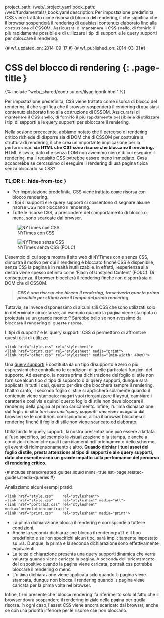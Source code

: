 project_path: /web/_project.yaml
book_path: /web/fundamentals/_book.yaml
description: Per impostazione predefinita, CSS viene trattato come risorsa di blocco del rendering, il che significa che il browser sospenderà il rendering di qualsiasi contenuto elaborato fino alla costruzione di CSSOM. Assicurarsi di mantenere il CSS snello, di fornirlo il più rapidamente possibile e di utilizzare i tipi di supporti e le query supporti per sbloccare il rendering.

{# wf_updated_on: 2014-09-17 #}
{# wf_published_on: 2014-03-31 #}

# CSS del blocco di rendering {: .page-title }

{% include "web/_shared/contributors/ilyagrigorik.html" %}


Per impostazione predefinita, CSS viene trattato come risorsa di blocco del rendering, il che significa che il browser sospenderà il rendering di qualsiasi contenuto elaborato fino alla costruzione di CSSOM. Assicurarsi di mantenere il CSS snello, di fornirlo il più rapidamente possibile e di utilizzare i tipi di supporti e le query supporti per sbloccare il rendering.



Nella sezione precedente, abbiamo notato che il percorso di rendering critico richiede di disporre sia di DOM che di CSSOM per costruire la struttura di rendering, il che crea un'importante implicazione per la performance: **sia HTML che CSS sono risorse che bloccano il rendering.** HTML è ovvio, dato che senza DOM non avremmo niente di cui eseguire il rendering, ma il requisito CSS potrebbe essere meno immediato. Cosa accadrebbe se cercassimo di eseguire il rendering di una pagina tipica senza bloccarlo su CSS?

### TL;DR {: .hide-from-toc }
- Per impostazione predefinita, CSS viene trattato come risorsa con blocco rendering.
- I tipi di supporti e le query supporti ci consentono di segnare alcune risorse CSS non bloccano il rendering.
- Tutte le risorse CSS, a prescindere del comportamento di blocco o meno, sono scaricate dal browser.


<figure class="attempt-left">
  <img class="center" src="images/nytimes-css-device.png" alt="NYTimes con CSS">
  <figcaption>NYTimes con CSS</figcaption>
</figure>
<figure class="attempt-right">
  <img src="images/nytimes-nocss-device.png" alt="NYTimes senza CSS">
  <figcaption>NYTimes senza CSS (FOUC)</figcaption>
</figure>
<div class="clearfix"></div>

L'esempio di cui sopra mostra il sito web di NYTimes con e senza CSS, dimostra il motivo per cui il rendering è bloccato finché CSS è disponibile, senza CSS la pagina è in realtà inutilizzabile. In effetti, l'esperienza alla destra viene spesso definita come 'Flash of Unstyled Content' (FOUC). Di conseguenza, il browser bloccherà il rendering finché non disporrà sia di DOM che di CSSOM.

> **_CSS è una risorsa che blocca il rendering, trascriverla quanto prima possibile per ottimizzare il tempo del primo rendering._**

Tuttavia, se invece disponessimo di alcuni stili CSS che sono utilizzati solo in determinate circostanze, ad esempio quando la pagina viene stampata o proiettata su un grande monitor? Sarebbe bello se non avessimo da bloccare il rendering di queste risorse.

I 'tipi di supporti' e le 'query supporti' CSS ci permettono di affrontare questi casi di utilizzo:


    <link href="style.css" rel="stylesheet">
    <link href="print.css" rel="stylesheet" media="print">
    <link href="other.css" rel="stylesheet" media="(min-width: 40em)">
    

Una [query supporti](/web/fundamentals/design-and-ui/responsive/#use-media-queries) è costituita da un tipo di supporto e zero o più espressioni che controllano le condizioni di quelle particolari funzioni del supporto. Ad esempio, la nostra prima dichiarazione del foglio di stile non fornisce alcun tipo di tipo di supporto o di query supporti, dunque sarà applicata in tutti i casi, questo per dire che bloccherà sempre il rendering. D'altro canto, il secondo foglio di stile si applicherà solamente quando il contenuto viene stampato: magari vuoi riorganizzare il layout, cambiare i caratteri e così via e quindi questo foglio di stile non deve bloccare il rendering della pagina al primo caricamento. Infine, l'ultima dichiarazione del foglio di sitle fornisce una 'query supporti' che viene eseguita dal browser: se le condizioni corrispondono, allora il browser bloccherà il rendering finché il foglio di stile non viene scaricato ed elaborato.

Utilizzando le query supporti, la nostra presentazione può essere adattata all'uso specifico, ad esempio la visualizzazione o la stampa, e anche a condizioni dinamiche quali i cambiamenti nell'orientamento dello schermo, gli eventi di ridimensionamento e altro. **Quando dichiari i tuoi asset del foglio di stile, presta attenzione al tipo di supporti e alle query supporti, dato che eserciteranno un grande impatto sulla performance del percorso di rendering critico.**

{# include shared/related_guides.liquid inline=true list=page.related-guides.media-queries #}

Analizziamo alcuni esempi pratici:


    <link href="style.css"    rel="stylesheet">
    <link href="style.css"    rel="stylesheet" media="all">
    <link href="portrait.css" rel="stylesheet" media="orientation:portrait">
    <link href="print.css"    rel="stylesheet" media="print">
    

* La prima dichiarazione blocca il rendering e corrisponde a tutte le condizioni.
* Anche la seconda dichiarazione blocca il rendering: `all` è il tipo predefinito e se non specifichi alcun tipo, sarà implicitamente impostato su `all`. Dunque, la prima e la seconda dichiarazione sono effettivamente equivalenti.
* La terza dichiarazione presenta una query supporti dinamica che verrà valutata quando viene caricata la pagina. A seconda dell'orientamento del dispositivo quando la pagina viene caricata, portrait.css potrebbe bloccare il rendering o meno.
* L'ultima dichiarazione viene applicata solo quando la pagina viene stampata, dunque non blocca il rendering quando la pagina viene caricata per la prima volta nel browser.

Infine, tieni presente che 'blocco rendering' fa riferimento solo al fatto che il browser dovrà sospendere il rendering iniziale della pagina per quella risorsa. In ogni caso, l'asset CSS viene ancora scaricato dal browser, anche se con una priorità inferiore per le risorse che non bloccano.



